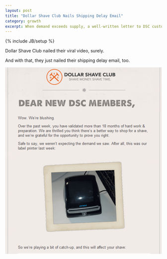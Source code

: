 ```yaml
---
layout: post
title: "Dollar Shave Club Nails Shipping Delay Email"
category: growth 
excerpt: When demand exceeds supply, a well-written letter to DSC customers.   
---
```

{% include JB/setup %}

Dollar Shave Club nailed their viral video, surely.

And with that, they just nailed their shipping delay email, too.

![Dollar Shave Club Email](/assets/images/dollar-shave-club-email.png)